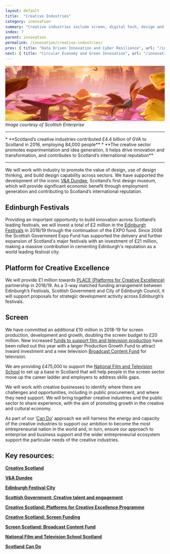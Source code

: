 ```yaml
---
layout: default
title:  "Creative Industries"
category: innovation
summary: "Creative industries include screen, digital tech, design and computer games – some of the most dynamic and vibrant sectors of our modern economy."
index: 7
parent: innovation
permalink: /innovation/creative-industries/
prev: { title: "Data Driven Innovation and Cyber Resilience", url: "/innovation/data-driven/" }
next: { title: "Circular Economy and Green Innovation", url: "/innovation/circular-economy/" }
---
```


![A video game scene of a colourful landscape](/assets/images/pageimages/innovation6.jpg)
*Image courtesy of Scottish Enterprise*

<hr>
* **Scotland’s creative industries contributed £4.4 billion of GVA to Scotland in 2016, employing 84,000 people**
* **The creative sector promotes experimentation and idea generation, it helps drive innovation and transformation, and contributes to Scotland’s international reputation**

<hr>

We will work with industry to promote the value of design, use of design thinking, and build design capability across sectors. We have supported the development of the iconic [V&A Dundee](https://www.vam.ac.uk/dundee), Scotland’s first design museum, which will provide significant economic benefit through employment generation and contributing to Scotland’s international reputation.

## Edinburgh Festivals

Providing an important opportunity to build innovation across Scotland’s leading festivals, we will invest a total of £2 million in the [Edinburgh Festivals](https://www.edinburghfestivalcity.com/) in 2018/19 through the continuation of the EXPO fund. Since 2008 the Scottish Government Expo Fund has supported the delivery and further expansion of Scotland's major festivals‎ with an investment of £21 million, making a massive contribution in cementing Edinburgh's reputation as a world leading festival city.

## Platform for Creative Excellence 

We will provide £1 million towards [PLACE (Platforms for Creative Excellence)](https://www.creativescotland.com/funding/funding-programmes/targeted-funding/platforms-for-creative-excellence) partnership in 2018/19. As a 3-way matched funding arrangement between Edinburgh’s Festivals, Scottish Government and City of Edinburgh Council, it will support proposals for strategic development activity across Edinburgh’s festivals.

## Screen

We have committed an additional £10 million in 2018-19 for screen production, development and growth, doubling the screen budget to £20 million. New increased [funds to support film and television production](https://www.creativescotland.com/funding/funding-programmes/targeted-funding/screen) have been rolled out this year with a larger Production Growth Fund to attract inward investment and a new television [Broadcast Content Fund](https://www.screen.scot/funding-and-support/screen-scotland-funding/broadcast-content-fund) for television.

We are providing £475,000 to support the [National Film and Television School](https://nfts.co.uk/about-nfts-scotland) to set up a base in Scotland that will help people in the screen sector move up the career ladder and employers to address skills gaps.

We will work with creative businesses to identify where there are challenges and opportunities, including in public procurement, and where they need support. We will bring together creative industries and the public sector to share experience, with the aim of promoting growth in the creative and cultural economy.

As part of our ‘[Can Do](http://www.cando.scot/)’ approach we will harness the energy and capacity of the creative industries to support our ambition to become the most entrepreneurial nation in the world and, in turn, ensure our approach to enterprise and business support and the wider entrepreneurial ecosystem support the particular needs of the creative industries.


## Key resources:

**[Creative Scotland](https://www.creativescotland.com/)**

**[V&A Dundee](https://www.vam.ac.uk/dundee)**

**[Edinburgh Festival City](https://www.edinburghfestivalcity.com/)**

**[Scottish Government: Creative talent and engagement](https://beta.gov.scot/policies/arts-culture-heritage/creative-talent-and-engagement/)**

**[Creative Scotland: Platforms for Creative Excellence Programme](https://www.creativescotland.com/funding/funding-programmes/targeted-funding/platforms-for-creative-excellence)**

**[Creative Scotland: Screen Funding](https://www.creativescotland.com/funding/funding-programmes/targeted-funding/screen)**

**[Screen Scotland: Broadcast Content Fund](https://www.screen.scot/funding-and-support/screen-scotland-funding/broadcast-content-fund)**

**[National Film and Television School Scotland](https://nfts.co.uk/about-nfts-scotland)**

**[Scotland Can Do](http://www.cando.scot/)**
